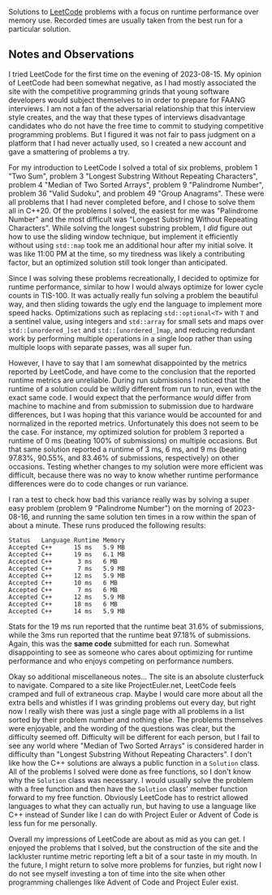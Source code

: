 Solutions to [LeetCode](https://leetcode.com/) problems with a focus on runtime
performance over memory use. Recorded times are usually taken from the best run
for a particular solution.

## Notes and Observations
I tried LeetCode for the first time on the evening of 2023-08-15. My opinion of
LeetCode had been somewhat negative, as I had mostly associated the site with
the competitive programming grinds that young software developers would subject
themselves to in order to prepare for FAANG interviews. I am not a fan of the
adversarial relationship that this interview style creates, and the way that
these types of interviews disadvantage candidates who do not have the free time
to commit to studying competitive programming problems. But I figured it was
not fair to pass judgment on a platform that I had never actually used, so I
created a new account and gave a smattering of problems a try.

For my introduction to LeetCode I solved a total of six problems, problem 1
"Two Sum", problem 3 "Longest Substring Without Repeating Characters", problem
4 "Median of Two Sorted Arrays", problem 9 "Palindrome Number", problem 36
"Valid Sudoku", and problem 49 "Group Anagrams". These were all problems that I
had never completed before, and I chose to solve them all in C++20. Of the
problems I solved, the easiest for me was "Palindrome Number" and the most
difficult was "Longest Substring Without Repeating Characters". While solving
the longest substring problem, I *did* figure out how to use the sliding window
technique, but implement it efficiently without using `std::map` took me an
additional hour after my initial solve. It was like 11:00 PM at the time, so my
tiredness was likely a contributing factor, but an optimized solution still
took longer than anticipated.

Since I was solving these problems recreationally, I decided to optimize for
runtime performance, similar to how I would always optimize for lower cycle
counts in TIS-100. It was actually really fun solving a problem the beautiful
way, and then sliding towards the ugly end the language to implement more speed
hacks. Optimizations such as replacing `std::optional<T>` with `T` and a
sentinel value, using integers and `std::array` for small sets and maps over
`std::[unordered_]set` and `std::[unordered_]map`, and reducing redundant work
by performing multiple operations in a single loop rather than using multiple
loops with separate passes, was all super fun.

However, I have to say that I am somewhat disappointed by the metrics reported
by LeetCode, and have come to the conclusion that the reported runtime metrics
are unreliable. During run submissions I noticed that the runtime of a solution
could be wildly different from run to run, even with the exact same code. I
would expect that the performance *would* differ from machine to machine and
from submission to submission due to hardware differences, but I was hoping
that this variance would be accounted for and normalized in the reported
metrics. Unfortunately this does not seem to be the case. For instance, my
optimized solution for problem 3 reported a runtime of 0 ms (beating 100% of
submissions) on multiple occasions. But that same solution reported a runtime
of 3 ms, 6 ms, and 9 ms (beating 97.83%, 90.55%, and 83.46% of submissions,
respectively) on other occasions. Testing whether changes to my solution were
more efficient was difficult, because there was no way to know whether runtime
performance differences were do to code changes or run variance.

I ran a test to check how bad this variance really was by solving a super easy
problem (problem 9 "Palindrome Number") on the morning of 2023-08-16, and
running the same solution ten times in a row within the span of about a minute.
These runs produced the following results:

```
Status   Language Runtime Memory
Accepted C++      15 ms   5.9 MB
Accepted C++      19 ms   6.1 MB
Accepted C++       3 ms   6 MB
Accepted C++       7 ms   5.9 MB
Accepted C++      12 ms   5.9 MB
Accepted C++      10 ms   6 MB
Accepted C++       7 ms   6 MB
Accepted C++      12 ms   5.9 MB
Accepted C++      18 ms   6 MB
Accepted C++      14 ms   5.9 MB
```

Stats for the 19 ms run reported that the runtime beat 31.6% of submissions,
while the 3ms run reported that the runtime beat 97.18% of submissions. Again,
this was the **same code** submitted for each run. Somewhat disappointing to
see as someone who cares about optimizing for runtime performance and who
enjoys competing on performance numbers.

Okay so additional miscellaneous notes... The site is an absolute clusterfuck
to navigate. Compared to a site like ProjectEuler.net, LeetCode feels cramped
and full of extraneous crap. Maybe I would care more about all the extra bells
and whistles if I was grinding problems out every day, but right now I really
wish there was just a single page with all problems in a list sorted by their
problem number and nothing else. The problems themselves were enjoyable, and
the wording of the questions was clear, but the difficulty seemed off.
Difficulty will be different for each person, but I fail to see any world where
"Median of Two Sorted Arrays" is considered harder in difficulty than "Longest
Substring Without Repeating Characters". I don't like how the C++ solutions are
always a public function in a `Solution` class. All of the problems I solved
were done as free functions, so I don't know why the `Solution` class was
necessary. I would usually solve the problem with a free function and then have
the `Solution` class' member function forward to my free function. Obviously
LeetCode has to restrict allowed languages to what they can actually run, but
having to use a language like C++ instead of Sunder like I can do with Project
Euler or Advent of Code is less fun for me personally.

Overall my impressions of LeetCode are about as mid as you can get. I enjoyed
the problems that I solved, but the construction of the site and the lackluster
runtime metric reporting left a bit of a sour taste in my mouth. In the future,
I might return to solve more problems for funzies, but right now I do not see
myself investing a ton of time into the site when other programming challenges
like Advent of Code and Project Euler exist.
